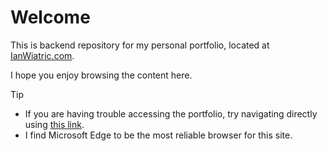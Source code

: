 # Welcome
This is backend repository for my personal portfolio, located at [IanWiatric.com](IanWiatric.com). 

I hope you enjoy browsing the content here.

> [!TIP]
> - If you are having trouble accessing the portfolio, try navigating directly using [this link](chekhovmeout.github.io). 
> - I find Microsoft Edge to be the most reliable browser for this site.